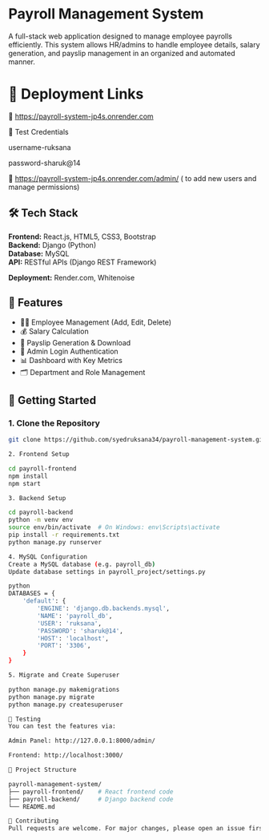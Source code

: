 # Payroll Management System

A full-stack web application designed to manage employee payrolls efficiently. This system allows HR/admins to handle employee details, salary generation, and payslip management in an organized and automated manner.

# 🚀 Deployment Links

🔗 https://payroll-system-jp4s.onrender.com

🔐 Test Credentials

username-ruksana

password-sharuk@14

🔗 https://payroll-system-jp4s.onrender.com/admin/ ( to add new users and manage permissions)

## 🛠️ Tech Stack

**Frontend:** React.js, HTML5, CSS3, Bootstrap  
**Backend:** Django (Python)  
**Database:** MySQL  
**API:** RESTful APIs (Django REST Framework)

**Deployment:** Render.com, Whitenoise

## 📌 Features

- 🧑‍💼 Employee Management (Add, Edit, Delete)
- 💰 Salary Calculation
- 📄 Payslip Generation & Download
- 🔐 Admin Login Authentication
- 📊 Dashboard with Key Metrics
- 🗂 Department and Role Management


## 🚀 Getting Started

### 1. Clone the Repository
```bash
git clone https://github.com/syedruksana34/payroll-management-system.git

2. Frontend Setup

cd payroll-frontend
npm install
npm start

3. Backend Setup

cd payroll-backend
python -m venv env
source env/bin/activate  # On Windows: env\Scripts\activate
pip install -r requirements.txt
python manage.py runserver

4. MySQL Configuration
Create a MySQL database (e.g. payroll_db)
Update database settings in payroll_project/settings.py

python
DATABASES = {
    'default': {
        'ENGINE': 'django.db.backends.mysql',
        'NAME': 'payroll_db',
        'USER': 'ruksana',
        'PASSWORD': 'sharuk@14',
        'HOST': 'localhost',
        'PORT': '3306',
    }
}

5. Migrate and Create Superuser

python manage.py makemigrations
python manage.py migrate
python manage.py createsuperuser

🧪 Testing
You can test the features via:

Admin Panel: http://127.0.0.1:8000/admin/

Frontend: http://localhost:3000/

📁 Project Structure

payroll-management-system/
├── payroll-frontend/    # React frontend code
├── payroll-backend/     # Django backend code
└── README.md

🤝 Contributing
Pull requests are welcome. For major changes, please open an issue first to discuss what you would like to change.




